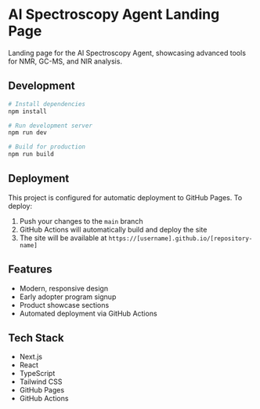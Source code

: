 # AI Spectroscopy Agent Landing Page

Landing page for the AI Spectroscopy Agent, showcasing advanced tools for NMR, GC-MS, and NIR analysis.

## Development

```bash
# Install dependencies
npm install

# Run development server
npm run dev

# Build for production
npm run build
```

## Deployment

This project is configured for automatic deployment to GitHub Pages. To deploy:

1. Push your changes to the `main` branch
2. GitHub Actions will automatically build and deploy the site
3. The site will be available at `https://[username].github.io/[repository-name]`

## Features

- Modern, responsive design
- Early adopter program signup
- Product showcase sections
- Automated deployment via GitHub Actions

## Tech Stack

- Next.js
- React
- TypeScript
- Tailwind CSS
- GitHub Pages
- GitHub Actions 